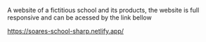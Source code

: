 A website of a fictitious school and its products, the website is full responsive and can be acessed by the link bellow

https://soares-school-sharp.netlify.app/

